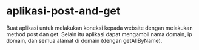 # aplikasi-post-and-get
Buat aplikasi untuk melakukan koneksi kepada website dengan melakukan method post dan get. Selain itu aplikasi dapat mengambil nama domain, ip domain, dan semua alamat di domain (dengan getAllByName).
